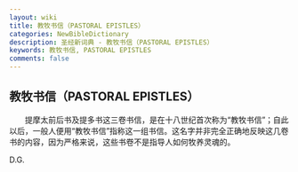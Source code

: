 ```yaml
---
layout: wiki
title: 教牧书信（PASTORAL EPISTLES）
categories: NewBibleDictionary
description: 圣经新词典 - 教牧书信（PASTORAL EPISTLES）
keywords: 教牧书信, PASTORAL EPISTLES
comments: false
---
```


## 教牧书信（PASTORAL EPISTLES）

　　提摩太前后书及提多书这三卷书信，是在十八世纪首次称为“教牧书信”；自此以后，一般人便用“教牧书信”指称这一组书信。这名字并非完全正确地反映这几卷书的内容，因为严格来说，这些书卷不是指导人如何牧养灵魂的。

D.G.








